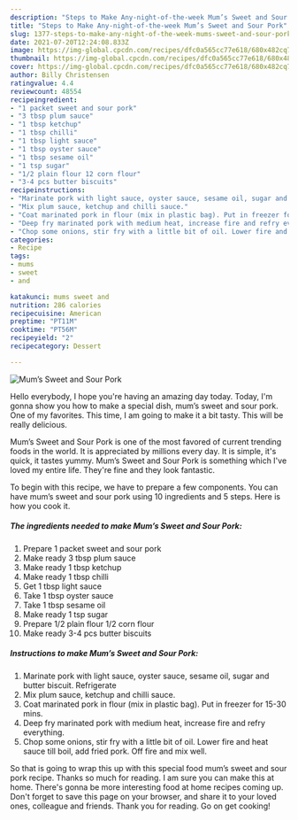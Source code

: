 ```yaml
---
description: "Steps to Make Any-night-of-the-week Mum’s Sweet and Sour Pork"
title: "Steps to Make Any-night-of-the-week Mum’s Sweet and Sour Pork"
slug: 1377-steps-to-make-any-night-of-the-week-mums-sweet-and-sour-pork
date: 2021-07-20T12:24:08.833Z
image: https://img-global.cpcdn.com/recipes/dfc0a565cc77e618/680x482cq70/mums-sweet-and-sour-pork-recipe-main-photo.jpg
thumbnail: https://img-global.cpcdn.com/recipes/dfc0a565cc77e618/680x482cq70/mums-sweet-and-sour-pork-recipe-main-photo.jpg
cover: https://img-global.cpcdn.com/recipes/dfc0a565cc77e618/680x482cq70/mums-sweet-and-sour-pork-recipe-main-photo.jpg
author: Billy Christensen
ratingvalue: 4.4
reviewcount: 48554
recipeingredient:
- "1 packet sweet and sour pork"
- "3 tbsp plum sauce"
- "1 tbsp ketchup"
- "1 tbsp chilli"
- "1 tbsp light sauce"
- "1 tbsp oyster sauce"
- "1 tbsp sesame oil"
- "1 tsp sugar"
- "1/2 plain flour 12 corn flour"
- "3-4 pcs butter biscuits"
recipeinstructions:
- "Marinate pork with light sauce, oyster sauce, sesame oil, sugar and butter biscuit. Refrigerate"
- "Mix plum sauce, ketchup and chilli sauce."
- "Coat marinated pork in flour (mix in plastic bag). Put in freezer for 15-30 mins."
- "Deep fry marinated pork with medium heat, increase fire and refry everything."
- "Chop some onions, stir fry with a little bit of oil. Lower fire and heat sauce till boil, add fried pork. Off fire and mix well."
categories:
- Recipe
tags:
- mums
- sweet
- and

katakunci: mums sweet and 
nutrition: 286 calories
recipecuisine: American
preptime: "PT11M"
cooktime: "PT56M"
recipeyield: "2"
recipecategory: Dessert

---
```



![Mum’s Sweet and Sour Pork](https://img-global.cpcdn.com/recipes/dfc0a565cc77e618/680x482cq70/mums-sweet-and-sour-pork-recipe-main-photo.jpg)

Hello everybody, I hope you're having an amazing day today. Today, I'm gonna show you how to make a special dish, mum’s sweet and sour pork. One of my favorites. This time, I am going to make it a bit tasty. This will be really delicious.

Mum’s Sweet and Sour Pork is one of the most favored of current trending foods in the world. It is appreciated by millions every day. It is simple, it's quick, it tastes yummy. Mum’s Sweet and Sour Pork is something which I've loved my entire life. They're fine and they look fantastic.




To begin with this recipe, we have to prepare a few components. You can have mum’s sweet and sour pork using 10 ingredients and 5 steps. Here is how you cook it.

<!--inarticleads1-->

##### The ingredients needed to make Mum’s Sweet and Sour Pork:

1. Prepare 1 packet sweet and sour pork
1. Make ready 3 tbsp plum sauce
1. Make ready 1 tbsp ketchup
1. Make ready 1 tbsp chilli
1. Get 1 tbsp light sauce
1. Take 1 tbsp oyster sauce
1. Take 1 tbsp sesame oil
1. Make ready 1 tsp sugar
1. Prepare 1/2 plain flour 1/2 corn flour
1. Make ready 3-4 pcs butter biscuits




<!--inarticleads2-->

##### Instructions to make Mum’s Sweet and Sour Pork:

1. Marinate pork with light sauce, oyster sauce, sesame oil, sugar and butter biscuit. Refrigerate
1. Mix plum sauce, ketchup and chilli sauce.
1. Coat marinated pork in flour (mix in plastic bag). Put in freezer for 15-30 mins.
1. Deep fry marinated pork with medium heat, increase fire and refry everything.
1. Chop some onions, stir fry with a little bit of oil. Lower fire and heat sauce till boil, add fried pork. Off fire and mix well.




So that is going to wrap this up with this special food mum’s sweet and sour pork recipe. Thanks so much for reading. I am sure you can make this at home. There's gonna be more interesting food at home recipes coming up. Don't forget to save this page on your browser, and share it to your loved ones, colleague and friends. Thank you for reading. Go on get cooking!
